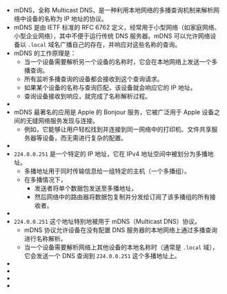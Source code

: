 - mDNS，全称 Multicast DNS，是一种利用本地网络的多播查询机制来解析网络中设备的名称为 IP 地址的协议。
- mDNS 是由 IETF 标准的 RFC 6762 定义，经常用于小型网络（如家庭网络、小型企业网络），其中不便于运行传统 DNS 服务器。mDNS 可以允许网络设备以 `.local` 域名广播自己的存在，并响应对这些名称的查询。
- mDNS 的工作原理是：
	- 当一个设备需要解析另一个设备的名称时，它会在本地网络上发送一个多播查询。
	- 所有监听多播查询的设备都会接收到这个查询请求。
	- 如果某个设备的名称与查询匹配，该设备就会响应它的 IP 地址。
	- 查询设备接收到响应，就完成了名称解析过程。
-
- mDNS 最著名的应用是 Apple 的 Bonjour 服务，它被广泛用于 Apple 设备之间的无缝网络服务发现与连接。
	- 例如，它能够让用户轻松找到并连接到同一网络中的打印机、文件共享服务器等设备，而无需进行复杂的配置。
-
- `224.0.0.251` 是一个特定的 IP 地址，它在 IPv4 地址空间中被划分为多播地址。
	- 多播地址用于同时传输信息给一组特定的主机（一个多播组）。
	- 在多播情况下，
		- 发送者将单个数据包发送至多播地址，
		- 然后网络中的路由器将数据包复制并分发给订阅了该多播组的所有接收者。
-
- `224.0.0.251` 这个地址特别地被用于 mDNS（Multicast DNS）协议。
	- mDNS 协议允许设备在没有配置 DNS 服务器的本地网络上通过多播查询进行名称解析。
	- 当一个设备需要解析网络上其他设备的本地名称时（通常是 `.local` 域），它会发送一个 DNS 查询到 `224.0.0.251` 这个多播地址上。
-
-
-
-